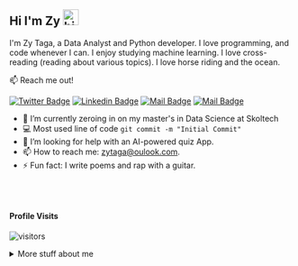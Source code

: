 ## Hi I'm Zy <img src="https://user-images.githubusercontent.com/1303154/88677602-1635ba80-d120-11ea-84d8-d263ba5fc3c0.gif" width="28px" alt="hi">

I'm Zy Taga, a Data Analyst and Python developer. I love programming, and code whenever I can. I enjoy studying machine learning. I love cross-reading (reading about various topics). I love horse riding and the ocean.

:mailbox: Reach me out!

[![Twitter Badge](https://img.shields.io/badge/-zytaga-1ca0f1?style=flat&labelColor=1ca0f1&logo=twitter&logoColor=white&link=https://twitter.com/zytaga)](https://twitter.com/Ipenywis) [![Linkedin Badge](https://img.shields.io/badge/-Islem-0e76a8?style=flat&labelColor=0e76a8&logo=linkedin&logoColor=white)](https://www.linkedin.com/in/zime-taga/) [![Mail Badge](https://img.shields.io/badge/-@zimtagas-e84393?style=flat&labelColor=e84393&logo=instagram&logoColor=white)](https://instagram.com/zimtagas) [![Mail Badge](https://img.shields.io/badge/-zimetaga-c0392b?style=flat&labelColor=c0392b&logo=gmail&logoColor=white)](mailto:zimtagas@gmail.com)

<!-- TODO: Add last video link -->

- 🔭 I’m currently zeroing in on my master's in Data Science at Skoltech
- :computer: Most used line of code `git commit -m "Initial Commit"`
- 🤔 I’m looking for help with an AI-powered quiz App.
- 📫 How to reach me: zytaga@oulook.com.
- ⚡ Fun fact: I write poems and rap with a guitar.

<br />
<br />

#### Profile Visits 

![visitors](https://visitor-badge.glitch.me/badge?page_id=zytaga.zytaga)

<details>
<summary>
  More stuff about me
</summary>

<br >

I love sharing knowledge, working with people from different background. I'm fixing to start a youtube channel to post short videos about my day-to-day at Skoltech.

#### Github Stats

![Ipenywis's github stats](https://github-readme-stats.vercel.app/api?username=zytaga&count_private=true&theme=tokyonight&hide=contribs,prs)
